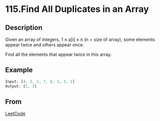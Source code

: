 # 115.Find All Duplicates in an Array

## Description

Given an array of integers, 1 ≤ a[i] ≤ n (n = size of array), some elements appear twice and others appear once.

Find all the elements that appear twice in this array.

## Example

```javascript
Input: [4, 3, 2, 7, 8, 2, 3, 1]
Output: [2, 3]
```

## From

[LeetCode](https://leetcode.com/problems/find-all-duplicates-in-an-array)
